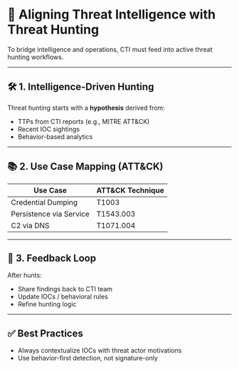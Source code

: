 # 🧭 Aligning Threat Intelligence with Threat Hunting

To bridge intelligence and operations, CTI must feed into active threat hunting workflows.

---

## 🛠 1. Intelligence-Driven Hunting

Threat hunting starts with a **hypothesis** derived from:

- TTPs from CTI reports (e.g., MITRE ATT&CK)
- Recent IOC sightings
- Behavior-based analytics

---

## 📚 2. Use Case Mapping (ATT&CK)

| Use Case              | ATT&CK Technique              |
|------------------------|-------------------------------|
| Credential Dumping     | T1003                         |
| Persistence via Service | T1543.003                    |
| C2 via DNS             | T1071.004                     |

---

## 🔄 3. Feedback Loop

After hunts:
- Share findings back to CTI team
- Update IOCs / behavioral rules
- Refine hunting logic

---

## ✅ Best Practices

- Always contextualize IOCs with threat actor motivations
- Use behavior-first detection, not signature-only

